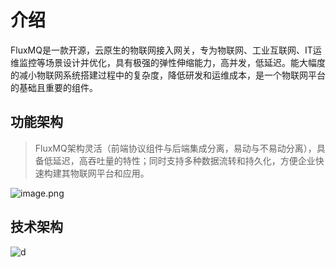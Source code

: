 # 介绍
FluxMQ是一款开源，云原生的物联网接入网关，专为物联网、工业互联网、IT运维监控等场景设计并优化，具有极强的弹性伸缩能力，高并发，低延迟。能大幅度的减小物联网系统搭建过程中的复杂度，降低研发和运维成本，是一个物联网平台的基础且重要的组件。

## 功能架构
> FluxMQ架构灵活（前端协议组件与后端集成分离，易动与不易动分离），具备低延迟，高吞吐量的特性；同时支持多种数据流转和持久化，方便企业快速构建其物联网平台和应用。

![image.png](../../assets/images/img.png)

## 技术架构
![d](../../assets/images/fluxmq-final.png)
